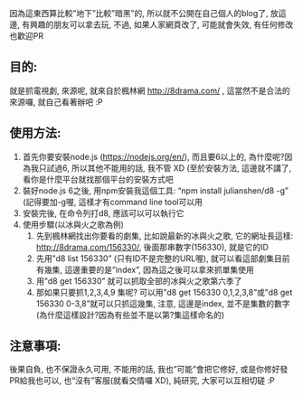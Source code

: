 因為這東西算比較”地下”比較”暗黑”的, 所以就不公開在自己個人的blog了, 放這邊, 有興趣的朋友可以拿去玩, 不過, 如果人家網頁改了, 可能就會失效, 有任何修改也歡迎PR

## 目的:

就是抓電視劇, 來源呢, 就來自於楓林網 http://8drama.com/ , 這當然不是合法的來源囉, 就自己看著辦吧 :P

## 使用方法:

1. 首先你要安裝node.js (https://nodejs.org/en/), 而且要6以上的, 為什麼呢?因為我只試過6, 所以其他不能用的話, 我不管 XD (至於安裝方法, 這邊就不講了, 看你是什麼平台就找那個平台的安裝方式吧
2. 裝好node.js 6之後, 用npm安裝我這個工具: “npm install julianshen/d8 -g” (記得要加-g喔, 這樣才有command line tool可以用
3. 安裝完後, 在命令列打d8, 應該可以可以執行它
4. 使用步驟(以冰與火之歌為例)
     1. 先到楓林網找出你要看的劇集, 比如說最新的冰與火之歌, 它的網址長這樣: http://8drama.com/156330/, 後面那串數字(156330), 就是它的ID
     1. 先用”d8 list 156330” (只有ID不是完整的URL喔), 就可以看這部劇集目前有幾集, 這邊重要的是”index”, 因為這之後可以拿來抓單集使用
     1. 用”d8 get 156330” 就可以抓取全部的冰與火之歌第六季了
     1. 那如果只要抓1,2,3,4,9 集呢? 可以用”d8 get 156330 0,1,2,3,8”或”d8 get 156330 0-3,8”就可以只抓這幾集, 注意, 這邊是index, 並不是集數的數字(為什麼這樣設計?因為有些並不是以第?集這樣命名的)

## 注意事項:

後果自負, 也不保證永久可用, 不能用的話, 我也”可能”會把它修好, 或是你修好發PR給我也可以, 也“沒有”客服(就看交情囉 XD), 純研究, 大家可以互相切磋 :P
